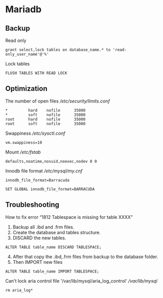 # Mariadb
## Backup
Read only
```
grant select,lock tables on database_name.* to 'read-only_user_name'@'%'
```

Lock tables
```
FLUSH TABLES WITH READ LOCK
```

## Optimization
The number of open files
_/etc/security/limits.conf_
```
*         hard    nofile      35000
*         soft    nofile      35000
root      hard    nofile      35000
root      soft    nofile      35000
```

Swappiness
_/etc/sysctl.conf_
```
vm.swappiness=10
```

Mount
_/etc/fstab_
```
defaults,noatime,nosuid,noexec,nodev 0 0
```

Innodb file format
_/etc/mysql/my.cnf_
```
innodb_file_format=Barracuda
```
```
SET GLOBAL innodb_file_format=BARRACUDA
```

## Troubleshooting
How to fix error “1812 Tablespace is missing for table XXXX”
1. Backup all .ibd and .frm files.
2. Create the database and tables structure.
3. DISCARD the new tables.
```
ALTER TABLE table_name DISCARD TABLESPACE;
```
4. After that copy the .ibd,.frm files from backup to the database folder.
5. Then IMPORT new files
```
ALTER TABLE table_name IMPORT TABLESPACE;
```

Can't lock aria control file '/var/lib/mysql/aria_log_control'
_/var/lib/mysql_
```
rm aria_log*
```
